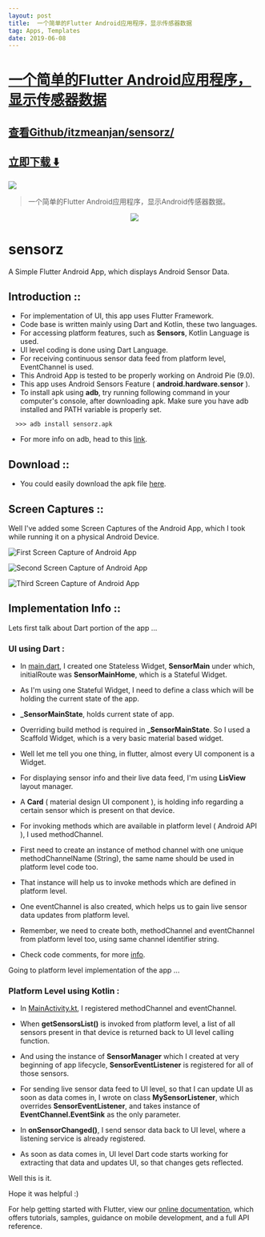 ```yaml
---
layout: post
title:  一个简单的Flutter Android应用程序，显示传感器数据
tag: Apps, Templates
date: 2019-06-08
---
```


# [一个简单的Flutter Android应用程序，显示传感器数据 ](http://github.com/itzmeanjan/sensorz/) 



## [查看Github/itzmeanjan/sensorz/](http://github.com/itzmeanjan/sensorz/)
## [立即下载 ️⬇️ ](https://codeload.github.com/itzmeanjan/sensorz//zip/master) 


 
![](https://flutterawesome.com/content/images/2019/03/sensorz.jpg)
 
>
> 一个简单的Flutter Android应用程序，显示Android传感器数据。
>

 
<p align="center"><img src="/logo/logotype-horizontal.png"/></p>

# sensorz

A Simple Flutter Android App, which displays Android Sensor Data.



## Introduction ::

  - For implementation of UI, this app uses Flutter Framework.
  - Code base is written mainly using Dart and Kotlin, these two languages.
  - For accessing platform features, such as **Sensors**, Kotlin Language is used.
  - UI level coding is done using Dart Language.
  - For receiving continuous sensor data feed from platform level, EventChannel is used.
  - This Android App is tested to be properly working on Android Pie (9.0).
  - This app uses Android Sensors Feature ( **android.hardware.sensor** ).
  - To install apk using **adb**, try running following command in your computer's console,
   after downloading apk. Make sure you have adb installed and PATH variable is properly set.
  
  ```
    >>> adb install sensorz.apk
  ```
  
  - For more info on adb, head to this [link](https://developer.android.com/studio/command-line/adb).
  

## Download ::

   - You could easily download the apk file [here](https://github.com/itzmeanjan/sensorz/blob/master/sensorz.apk).

  
## Screen Captures ::

  Well I've added some Screen Captures of the Android App, which I took while running it on a physical Android Device.



  ![First Screen Capture of Android App](https://github.com/itzmeanjan/sensorz/blob/master/Screenshot_20190202-002843.png)
  



  ![Second Screen Capture of Android App](https://github.com/itzmeanjan/sensorz/blob/master/Screenshot_20190202-002851.png)
  



  ![Third Screen Capture of Android App](https://github.com/itzmeanjan/sensorz/blob/master/Screenshot_20190202-002900.png)




## Implementation Info ::
  
  Lets first talk about Dart portion of the app ...
  
  ### UI using Dart :
  
   - In [main.dart](https://github.com/itzmeanjan/sensorz/blob/master/lib/main.dart), I created one Stateless Widget, **SensorMain** under which, initialRoute was **SensorMainHome**, which is a Stateful Widget.
   
   - As I'm using one Stateful Widget, I need to define a class which will be holding the current state of the app.
   
   - **_SensorMainState**, holds current state of app.
   
   - Overriding build method is required in **_SensorMainState**. So I used a Scaffold Widget, which is a very basic material based widget.
   
   - Well let me tell you one thing, in flutter, almost every UI component is a Widget.
   
   - For displaying sensor info and their live data feed, I'm using **LisView** layout manager.
   
   - A **Card** ( material design UI component ), is holding info regarding a certain sensor which is present on that device.
   
   - For invoking methods which are available in platform level ( Android API ), I used methodChannel.
   
   - First need to create an instance of method channel with one unique methodChannelName (String), the same name should be used in platform level code too.
   
   - That instance will help us to invoke methods which are defined in platform level.
   
   - One eventChannel is also created, which helps us to gain live sensor data updates from platform level.
   
   - Remember, we need to create both, methodChannel and eventChannel from platform level too, using same channel identifier string.
   
   - Check code comments, for more [info](https://github.com/itzmeanjan/sensorz/tree/master/lib).
  
  Going to platform level implementation of the app ...
  
  ### Platform Level using Kotlin :
  
   - In [MainActivity.kt](https://github.com/itzmeanjan/sensorz/blob/master/android/app/src/main/kotlin/com/example/itzmeanjan/sensorz/MainActivity.kt), I registered methodChannel and eventChannel.
   
   - When **getSensorsList()** is invoked from platform level, a list of all sensors present in that device is returned back to UI level calling function.
   
   - And using the instance of **SensorManager** which I created at very beginning of app lifecycle, **SensorEventListener** is registered for all of those sensors.
   
   - For sending live sensor data feed to UI level, so that I can update UI as soon as data comes in, I wrote on class **MySensorListener**, which overrides **SensorEventListener**, and takes instance of **EventChannel.EventSink** as the only parameter.
   
   - In **onSensorChanged()**, I send sensor data back to UI level, where a listening service is already registered.
   
   - As soon as data comes in, UI level Dart code starts working for extracting that data and updates UI, so that changes gets reflected.
   
   
 Well this is it.

Hope it was helpful :)


For help getting started with Flutter, view our 
[online documentation](https://flutter.io/docs), which offers tutorials, 
samples, guidance on mobile development, and a full API reference.

